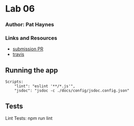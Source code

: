 # Lab 06

### Author: Pat Haynes

### Links and Resources
* [submission PR](https://github.com/patHaynes-401-advanced-javascript/MongooseLab/pull/1)
* [travis](https://travis-ci.com/patHaynes-401-advanced-javascript/MongooseLab/builds/129013640)


## Running the app
    Scripts:
        "lint": "eslint '**/*.js'",
        "jsdoc": "jsdoc -c ./docs/config/jsdoc.config.json"

## Tests
Lint Tests: npm run lint